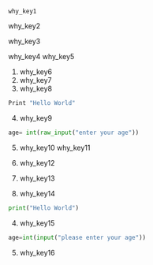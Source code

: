 ```ngMeta
why_key1
```

why_key2



why_key3




why_key4
why_key5


1. why_key6
2. why_key7
3. why_key8
```python
Print "Hello World"
```
4. why_key9
```python
age= int(raw_input("enter your age"))
```
5. why_key10
why_key11



1. why_key12
2. why_key13
3. why_key14
```python
print("Hello World")
```
4. why_key15
```python
age=int(input("please enter your age"))
```
5. why_key16
